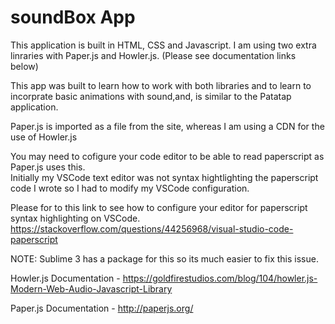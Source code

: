 # soundBox App

This application is built in HTML, CSS and Javascript.  I am using two extra linraries with Paper.js and Howler.js.
(Please see documentation links below)

This app was built to learn how to work with both libraries and to learn to incorprate basic animations with sound,and, is similar to the Patatap application.  

Paper.js is imported as a file from the site, whereas I am using a CDN for the use of Howler.js

You may need to cofigure your code editor to be able to read paperscript as Paper.js uses this.  
Initially my VSCode text editor was not syntax hightlighting the paperscript code I wrote so I had to modify my VSCode configuration.

Please for to this link to see how to configure your editor for paperscript syntax highlighting on VSCode.
https://stackoverflow.com/questions/44256968/visual-studio-code-paperscript

NOTE: Sublime 3 has a package for this so its much easier to fix this issue.

Howler.js Documentation
     - https://goldfirestudios.com/blog/104/howler.js-Modern-Web-Audio-Javascript-Library

Paper.js Documentation
     - http://paperjs.org/





